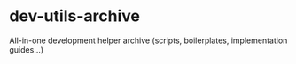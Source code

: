 # dev-utils-archive
All-in-one development helper archive (scripts, boilerplates, implementation guides...)
